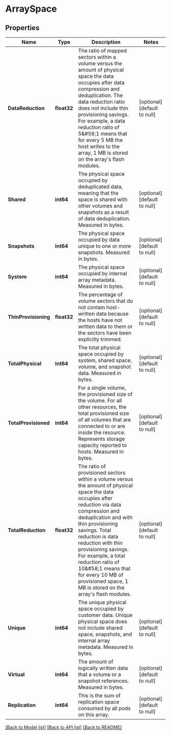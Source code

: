 # ArraySpace

## Properties
Name | Type | Description | Notes
------------ | ------------- | ------------- | -------------
**DataReduction** | **float32** | The ratio of mapped sectors within a volume versus the amount of physical space the data occupies after data compression and deduplication. The data reduction ratio does not include thin provisioning savings. For example, a data reduction ratio of 5&amp;#58;1 means that for every 5 MB the host writes to the array, 1 MB is stored on the array&#x27;s flash modules. | [optional] [default to null]
**Shared** | **int64** | The physical space occupied by deduplicated data, meaning that the space is shared with other volumes and snapshots as a result of data deduplication. Measured in bytes. | [optional] [default to null]
**Snapshots** | **int64** | The physical space occupied by data unique to one or more snapshots. Measured in bytes. | [optional] [default to null]
**System** | **int64** | The physical space occupied by internal array metadata. Measured in bytes. | [optional] [default to null]
**ThinProvisioning** | **float32** | The percentage of volume sectors that do not contain host-written data because the hosts have not written data to them or the sectors have been explicitly trimmed. | [optional] [default to null]
**TotalPhysical** | **int64** | The total physical space occupied by system, shared space, volume, and snapshot data. Measured in bytes. | [optional] [default to null]
**TotalProvisioned** | **int64** | For a single volume, the provisioned size of the volume. For all other resources, the total provisioned size of all volumes that are connected to or are inside the resource. Represents storage capacity reported to hosts. Measured in bytes. | [optional] [default to null]
**TotalReduction** | **float32** | The ratio of provisioned sectors within a volume versus the amount of physical space the data occupies after reduction via data compression and deduplication and with thin provisioning savings. Total reduction is data reduction with thin provisioning savings. For example, a total reduction ratio of 10&amp;#58;1 means that for every 10 MB of provisioned space, 1 MB is stored on the array&#x27;s flash modules. | [optional] [default to null]
**Unique** | **int64** | The unique physical space occupied by customer data. Unique physical space does not include shared space, snapshots, and internal array metadata. Measured in bytes. | [optional] [default to null]
**Virtual** | **int64** | The amount of logically written data that a volume or a snapshot references. Measured in bytes. | [optional] [default to null]
**Replication** | **int64** | This is the sum of replication space consumed by all pods on this array. | [optional] [default to null]

[[Back to Model list]](../README.md#documentation-for-models) [[Back to API list]](../README.md#documentation-for-api-endpoints) [[Back to README]](../README.md)

